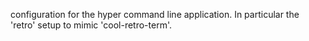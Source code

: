 configuration for the hyper command line application. In particular the 'retro' setup to mimic 'cool-retro-term'.